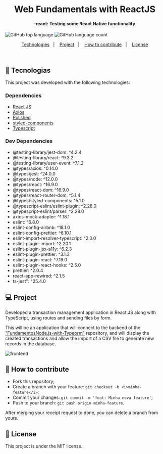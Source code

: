
<h1 align="center">
Web Fundamentals with ReactJS
</h1>

<h4 align="center">
  :react:  Testing some React Native functionality
</h4>

![GitHub top language](https://img.shields.io/github/languages/top/vop1234/fundamentos-reactjs)  ![GitHub language count](https://img.shields.io/github/languages/count/vop1234/fundamentos-reactjs)

<p align="center">
  <a href="#rocket-technologies">Technologies</a>&nbsp;&nbsp;&nbsp;|&nbsp;&nbsp;&nbsp;
  <a href="#-project">Project</a>&nbsp;&nbsp;&nbsp;|&nbsp;&nbsp;&nbsp;
  <a href="#-how-to-contribute">How to contribute</a>&nbsp;&nbsp;&nbsp;|&nbsp;&nbsp;&nbsp;
  <a href="#memo-licença">License</a>
</p>

<br>

## :rocket: Tecnologias

This project was developed with the following technologies:
### [](https://github.com/vop1234/conceitos-do-react-native#dependencies) Dependencies
- [React JS](https://reactjs.org/)
- [Axios](https://github.com/axios/axios)
- [Polished](https://polished.js.org/)
- [styled-components](https://styled-components.com/)
- [Typescript](https://www.typescriptlang.org/)

### [](https://github.com/vop1234/conceitos-do-react-native#dependencies) Dev Dependencies
 - @testing-library/jest-dom: ^4.2.4
 - @testing-library/react: ^9.3.2
 - @testing-library/user-event: ^7.1.2
 - @types/axios: ^0.14.0
 - @types/jest: ^24.0.0
 - @types/node: ^12.0.0
 - @types/react: ^16.9.0
 - @types/react-dom: ^16.9.0
 - @types/react-router-dom: ^5.1.4
 - @types/styled-components: ^5.1.0
 - @typescript-eslint/eslint-plugin: ^2.28.0
 - @typescript-eslint/parser: ^2.28.0
 - axios-mock-adapter: ^1.18.1
 - eslint: ^6.8.0
 - eslint-config-airbnb: ^18.1.0
 - eslint-config-prettier: ^6.10.1
 - eslint-import-resolver-typescript: ^2.0.0
 - eslint-plugin-import: ^2.20.1
 - eslint-plugin-jsx-a11y: ^6.2.3
 - eslint-plugin-prettier: ^3.1.3
 - eslint-plugin-react: ^7.19.0
 - eslint-plugin-react-hooks: ^2.5.0
 - prettier: ^2.0.4
 - react-app-rewired: ^2.1.5
 - ts-jest": ^25.4.0

## 💻 Project
Developed a transaction management application in React.JS along with TypeScript, using routes and sending files by form.

This will be an application that will connect to the backend of the ["FundamentosNode.js-with-Typeorm"](https://github.com/VOP1234/FundamentosNode.js-with-Typeorm) repository, and will display the created transactions and allow the import of a CSV file to generate new records in the database.

<img src="https://i.ibb.co/vdQ7j7Y/frontend.gif" alt="frontend" border="0">

## 🤔 How to contribute
- Fork this repository;
- Create a branch with your feature: `git checkout -b <i>minha-feature</i>`;
- Commit your changes: `git commit -m 'feat: Minha nova feature'`;
- Push to your branch: `git push origin minha-feature`.

After merging your receipt request to done, you can delete a branch from yours.

## :memo: License

This project is under the MIT license.



